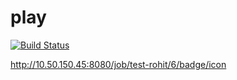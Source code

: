 # play


[![Build Status](http://10.50.150.45:8080/job/test-rohit/6/badge/icon)](http://10.50.150.45:8080/job/test-rohit/)

http://10.50.150.45:8080/job/test-rohit/6/badge/icon
